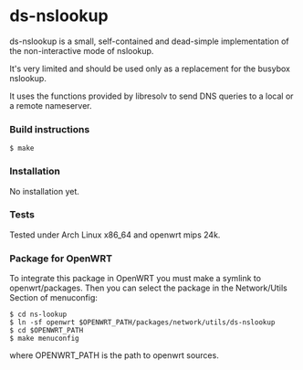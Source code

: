 # ds-nslookup

ds-nslookup is a small, self-contained and dead-simple implementation of the non-interactive mode of nslookup.

It's very limited and should be used only as a replacement for the busybox nslookup.

It uses the functions provided by libresolv to send DNS queries to a local or a remote nameserver.

### Build instructions
```
$ make
```

### Installation

No installation yet.

### Tests

Tested under Arch Linux x86_64 and openwrt mips 24k.

### Package for OpenWRT

To integrate this package in OpenWRT you must make a symlink to openwrt/packages.
Then you can select the package in the Network/Utils Section of menuconfig:

```
$ cd ns-lookup
$ ln -sf openwrt $OPENWRT_PATH/packages/network/utils/ds-nslookup
$ cd $OPENWRT_PATH
$ make menuconfig
```

where OPENWRT_PATH is the path to openwrt sources.
